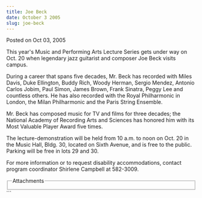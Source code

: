 ```yaml
---
title: Joe Beck
date: October 3 2005
slug: joe-beck
---
```


 
<span class="date">Posted on Oct 03, 2005 </span>
<p>
  This year&apos;s Music and Performing Arts Lecture Series gets under way on
  Oct. 20 when legendary jazz guitarist and composer Joe Beck visits campus.
</p>
<p>
  During a career that spans five decades, Mr. Beck has recorded with Miles
  Davis, Duke Ellington, Buddy Rich, Woody Herman, Sergio Mendez, Antonio Carlos
  Jobim, Paul Simon, James Brown, Frank Sinatra, Peggy Lee and countless others.
  He has also recorded with the Royal Philharmonic in London, the Milan
  Philharmonic and the Paris String Ensemble.
</p>
<p>
  Mr. Beck has composed music for TV and films for three decades; the National
  Academy of Recording Arts and Sciences has honored him with its Most Valuable
  Player Award five times.
</p>
<p>
  The lecture-demonstration will be held from 10 a.m. to noon on Oct. 20 in the
  Music Hall, Bldg. 30, located on Sixth Avenue, and is free to the public.
  Parking will be free in lots 29 and 30.
</p>
<p>
  For more information or to request disability accommodations, contact program
  coordinator Shirlene Campbell at 582-3009.
</p>
<fieldset class="fieldgroup group-attachments">
  <legend>Attachments</legend>
  <div class="field field-type-emvideo field-field-attach-video">
    <div class="field-items">
      <div class="field-item odd">
        <div class="emvideo emvideo-video emvideo-" />
      </div>
    </div>
  </div>
</fieldset>
```
